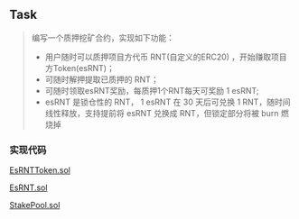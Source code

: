 ## Task
>编写一个质押挖矿合约，实现如下功能：
>- 用户随时可以质押项目方代币 RNT(自定义的ERC20) ，开始赚取项目方Token(esRNT)；
>- 可随时解押提取已质押的 RNT；
>- 可随时领取esRNT奖励，每质押1个RNT每天可奖励 1 esRNT;
>- esRNT 是锁仓性的 RNT， 1 esRNT 在 30 天后可兑换 1 RNT，随时间线性释放，支持提前将 esRNT 兑换成 RNT，但锁定部分将被 burn 燃烧掉

### 实现代码
[EsRNTToken.sol](../src/RNTToken.sol)

[EsRNT.sol](../src/EsRNT.sol)

[StakePool.sol](../src/StakePool.sol)